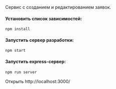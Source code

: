 Cервис с созданием и редактированием заявок.

#### Установить список зависимостей:
```
npm install
```
#### Запустить сервер разработки:
```
npm start
```
#### Запустить express-сервер:
```
npm run server
```
Открыть http://localhost:3000/
